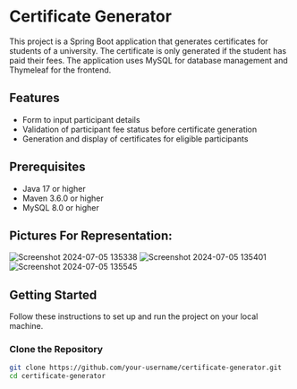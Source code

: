 # Certificate Generator

This project is a Spring Boot application that generates certificates for students of a university. The certificate is only generated if the student has paid their fees. The application uses MySQL for database management and Thymeleaf for the frontend.

## Features

- Form to input participant details
- Validation of participant fee status before certificate generation
- Generation and display of certificates for eligible participants

## Prerequisites

- Java 17 or higher
- Maven 3.6.0 or higher
- MySQL 8.0 or higher

## Pictures For Representation:


![Screenshot 2024-07-05 135338](https://github.com/AyushSingh2406/Bulk-Certificate-Generator/assets/78466027/8b38966e-9d02-41cb-b8f3-063b3893b51b)
![Screenshot 2024-07-05 135401](https://github.com/AyushSingh2406/Bulk-Certificate-Generator/assets/78466027/0b4889dc-ac25-466a-872b-8464c568f0c0)
![Screenshot 2024-07-05 135545](https://github.com/AyushSingh2406/Bulk-Certificate-Generator/assets/78466027/83e96604-0612-4ad5-8689-e3b716a67763)



## Getting Started

Follow these instructions to set up and run the project on your local machine.

### Clone the Repository

```sh
git clone https://github.com/your-username/certificate-generator.git
cd certificate-generator
